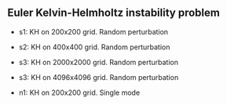 Euler Kelvin-Helmholtz instability problem
------------------------------------------

- s1: KH on 200x200 grid. Random perturbation
- s2: KH on 400x400 grid. Random perturbation
- s3: KH on 2000x2000 grid. Random perturbation
- s3: KH on 4096x4096 grid. Random perturbation

- n1: KH on 200x200 grid. Single mode